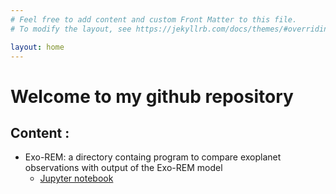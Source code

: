```yaml
---
# Feel free to add content and custom Front Matter to this file.
# To modify the layout, see https://jekyllrb.com/docs/themes/#overriding-theme-defaults

layout: home
---
```

# Welcome to my github repository

## Content :
 - Exo-REM: a directory containg program to compare exoplanet observations with output of the Exo-REM model
    - [Jupyter notebook](https://github.com/DRJeanLoupFDBLG/Exo-REM/blob/master/PlotResults.ipynb)
